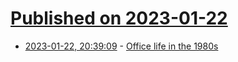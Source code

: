 # [Published on 2023-01-22](index.md)

* [2023-01-22, 20:39:09](https://lobste.rs/s/64adco/office_life_1980s) - [Office life in the 1980s](https://weare.guru/office-life-in-the-1980s-vintage-photos/)
